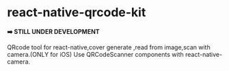 # react-native-qrcode-kit

**➡️  STILL UNDER DEVELOPMENT**

QRcode tool for react-native,cover generate ,read from image,scan with camera.(ONLY for iOS)
Use QRCodeScanner components with react-native-camera.
